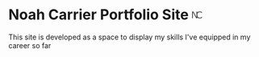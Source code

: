 # Noah Carrier Portfolio Site <img src = "src/images/logo/logo.png" width = "20px">

This site is developed as a space to display my skills I've equipped in my career so far
